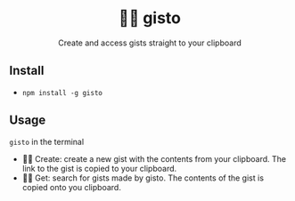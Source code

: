 <h1 align="center">🧙‍♀️ gisto</h1>
<p align="center">Create and access gists straight to your clipboard</p>

## Install

- `npm install -g gisto`

## Usage

`gisto` in the terminal

- 🧙‍♀️ Create: create a new gist with the contents from your clipboard. The link to the gist is copied to your clipboard.
- 🧙‍♀️ Get: search for gists made by gisto. The contents of the gist is copied onto you clipboard.
